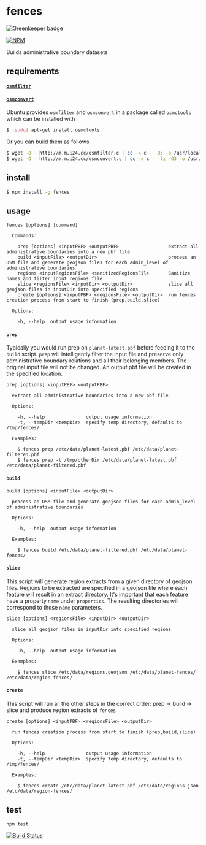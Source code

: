 # fences

[![Greenkeeper badge](https://badges.greenkeeper.io/pelias/fences-cli.svg)](https://greenkeeper.io/)

[![NPM](https://nodei.co/npm/fences.png)](https://nodei.co/npm/fences/)

Builds administrative boundary datasets

## requirements

#### [`osmfilter`](http://wiki.openstreetmap.org/wiki/Osmfilter)
#### [`osmconvert`](http://wiki.openstreetmap.org/wiki/Osmconvert)

Ubuntu provides `osmfilter` and `osmconvert` in a package called `osmctools` which can be installed with
 
```bash
$ [sudo] apt-get install osmctools
```
Or you can build them as follows

```bash
$ wget -O - http://m.m.i24.cc/osmfilter.c | cc -x c - -O3 -o /usr/local/bin/osmfilter
$ wget -O - http://m.m.i24.cc/osmconvert.c | cc -x c - -lz -O3 -o /usr/local/bin/osmconvert
```

## install

```bash
$ npm install -g fences
```

## usage

```
fences [options] [command]

  Commands:

    prep [options] <inputPBF> <outputPBF>                  extract all administrative boundaries into a new pbf file
    build <inputFile> <outputDir>                          process an OSM file and generate geojson files for each admin_level of administrative boundaries
    regions <inputRegionsFile> <sanitizedRegionsFil>       Sanitize names and filter input regions file
    slice <regionsFile> <inputDir> <outputDir>             slice all geojson files in inputDir into specified regions
    create [options] <inputPBF> <regionsFile> <outputDir>  run fences creation process from start to finish (prep,build,slice)

  Options:

    -h, --help  output usage information
```

#### `prep`

Typically you would run prep on `planet-latest.pbf` before feeding it to the `build` script.
`prep` will intelligently filter the input file and preserve only administrative boundary relations and all their belonging members.
The original input file will not be changed. An output pbf file will be created in the specified location.

```
prep [options] <inputPBF> <outputPBF>

  extract all administrative boundaries into a new pbf file

  Options:

    -h, --help               output usage information
    -t, --tempDir <tempDir>  specify temp directory, defaults to /tmp/fences/

  Examples:

    $ fences prep /etc/data/planet-latest.pbf /etc/data/planet-filtered.pbf
    $ fences prep -t /tmp/otherDir /etc/data/planet-latest.pbf /etc/data/planet-filtered.pbf
```

#### `build`

```
build [options] <inputFile> <outputDir>

  process an OSM file and generate geojson files for each admin_level of administrative boundaries

  Options:

    -h, --help  output usage information

  Examples:

    $ fences build /etc/data/planet-filtered.pbf /etc/data/planet-fences/
```

#### `slice`

This script will generate region extracts from a given directory of geojson files.
Regions to be extracted are specified in a geojson file where each feature will result in an extract directory.
It's important that each feature have a property `name` under `properties`. The resulting directories will correspond to those `name` parameters.

```
slice [options] <regionsFile> <inputDir> <outputDir>

  slice all geojson files in inputDir into specified regions

  Options:

    -h, --help  output usage information

  Examples:

    $ fences slice /etc/data/regions.geojson /etc/data/planet-fences/ /etc/data/region-fences/
```

#### `create`

This script will run all the other steps in the correct order: prep -> build -> slice and produce region extracts of `fences`

```
create [options] <inputPBF> <regionsFile> <outputDir>

  run fences creation process from start to finish (prep,build,slice)

  Options:

    -h, --help               output usage information
    -t, --tempDir <tempDir>  specify temp directory, defaults to /tmp/fences/

  Examples:

    $ fences create /etc/data/planet-latest.pbf /etc/data/regions.json /etc/data/region-fences/
```

## test

`npm test`

[![Build Status](https://travis-ci.org/pelias/fences-cli.png?branch=master)](https://travis-ci.org/pelias/fences-cli)